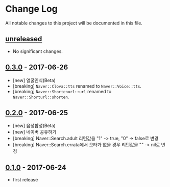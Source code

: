 # Change Log
All notable changes to this project will be documented in this file.

## [unreleased]
- No significant changes.

## [0.3.0] - 2017-06-26
- [new] 얼굴인식(Beta)
- [breaking] `Naver::Clova::tts` renamed to `Naver::Voice::tts`.
- [breaking] `Naver::Shortenurl::url` renamed to `Naver::Shorturl::shorten`.

## [0.2.0] - 2017-06-25
- [new] 음성합성(Beta)
- [new] 네이버 공유하기
- [breaking] Naver::Search.adult 리턴값을 "1" -> true, "0" -> false로 변경
- [breaking] Naver::Search.errata에서 오타가 없을 경우 리턴값을 "" -> nil로 변경

## [0.1.0] - 2017-06-24

- first release

[0.1.0]: https://github.com/kimsuelim/naver-sdk-ruby/releases/tag/v0.1.0
[0.2.0]: https://github.com/kimsuelim/naver-sdk-ruby/compare/v0.1.0...v0.2.0
[0.3.0]: https://github.com/kimsuelim/naver-sdk-ruby/compare/v0.2.0...v0.3.0
[unreleased]: https://github.com/kimsuelim/naver-sdk-ruby/compare/v0.3.0...HEAD
